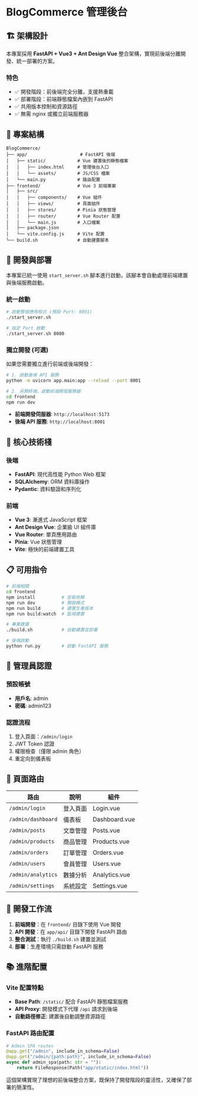 # BlogCommerce 管理後台

## 🏗️ 架構設計

本專案採用 **FastAPI + Vue3 + Ant Design Vue** 整合架構，實現前後端分離開發、統一部署的方案。

### 特色
- ✅ 開發階段：前後端完全分離，支援熱重載
- ✅ 部署階段：前端靜態檔案內嵌到 FastAPI
- ✅ 共用版本控制和資源路徑
- ✅ 無需 nginx 或獨立前端服務器

## 📁 專案結構

```
BlogCommerce/
├── app/                    # FastAPI 後端
│   ├── static/            # Vue 建置後的靜態檔案
│   │   ├── index.html     # 管理後台入口
│   │   └── assets/        # JS/CSS 檔案
│   └── main.py            # 路由配置
├── frontend/              # Vue 3 前端專案
│   ├── src/
│   │   ├── components/    # Vue 組件
│   │   ├── views/         # 頁面組件
│   │   ├── stores/        # Pinia 狀態管理
│   │   ├── router/        # Vue Router 配置
│   │   └── main.js        # 入口檔案
│   ├── package.json
│   └── vite.config.js     # Vite 配置
└── build.sh               # 自動建置腳本
```

## 🚀 開發與部署

本專案已統一使用 `start_server.sh` 腳本進行啟動，該腳本會自動處理前端建置與後端服務啟動。

### 統一啟動

```bash
# 啟動整個應用程式 (預設 Port: 8001)
./start_server.sh

# 指定 Port 啟動
./start_server.sh 8080
```

### 獨立開發 (可選)

如果您需要獨立進行前端或後端開發：

```bash
# 1. 啟動後端 API 服務
python -m uvicorn app.main:app --reload --port 8001

# 2. 另開終端，啟動前端開發服務器
cd frontend
npm run dev
```
- **前端開發伺服器**: `http://localhost:5173`
- **後端 API 服務**: `http://localhost:8001`

## 🔧 核心技術棧

### 後端
- **FastAPI**: 現代高性能 Python Web 框架
- **SQLAlchemy**: ORM 資料庫操作
- **Pydantic**: 資料驗證和序列化

### 前端
- **Vue 3**: 漸進式 JavaScript 框架
- **Ant Design Vue**: 企業級 UI 組件庫
- **Vue Router**: 單頁應用路由
- **Pinia**: Vue 狀態管理
- **Vite**: 極快的前端建置工具

## 📋 可用指令

```bash
# 前端相關
cd frontend
npm install          # 安裝依賴
npm run dev          # 開發模式
npm run build        # 建置生產版本
npm run build:watch  # 監視建置

# 專案建置
./build.sh           # 自動建置並部署

# 後端啟動
python run.py        # 啟動 FastAPI 服務
```

## 🔐 管理員認證

### 預設帳號
- **用戶名**: admin
- **密碼**: admin123

### 認證流程
1. 登入頁面：`/admin/login`
2. JWT Token 認證
3. 權限檢查（僅限 admin 角色）
4. 重定向到儀表板

## 🎯 頁面路由

| 路由 | 說明 | 組件 |
|------|------|------|
| `/admin/login` | 登入頁面 | Login.vue |
| `/admin/dashboard` | 儀表板 | Dashboard.vue |
| `/admin/posts` | 文章管理 | Posts.vue |
| `/admin/products` | 商品管理 | Products.vue |
| `/admin/orders` | 訂單管理 | Orders.vue |
| `/admin/users` | 會員管理 | Users.vue |
| `/admin/analytics` | 數據分析 | Analytics.vue |
| `/admin/settings` | 系統設定 | Settings.vue |

## 🔄 開發工作流

1. **前端開發**：在 `frontend/` 目錄下使用 Vue 開發
2. **API 開發**：在 `app/api/` 目錄下開發 FastAPI 路由
3. **整合測試**：執行 `./build.sh` 建置並測試
4. **部署**：生產環境只需啟動 FastAPI 服務

## 📚 進階配置

### Vite 配置特點
- **Base Path**: `/static/` 配合 FastAPI 靜態檔案服務
- **API Proxy**: 開發模式下代理 `/api` 請求到後端
- **自動路徑修正**: 建置後自動調整資源路徑

### FastAPI 路由配置
```python
# Admin SPA routes
@app.get("/admin", include_in_schema=False)
@app.get("/admin/{path:path}", include_in_schema=False)
async def admin_spa(path: str = ""):
    return FileResponse(Path("app/static/index.html"))
```

這個架構實現了理想的前後端整合方案，既保持了開發階段的靈活性，又確保了部署的簡潔性。 